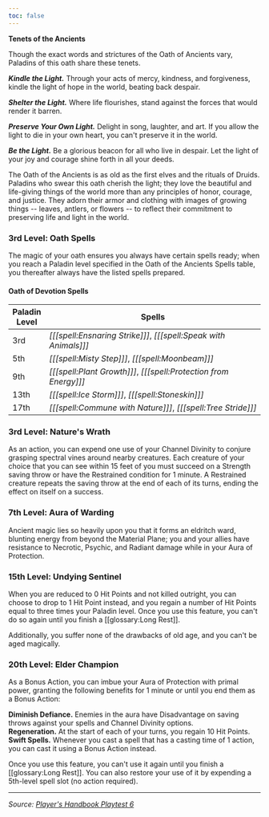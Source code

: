 ```yaml
---
toc: false
---
```


<div class="phb-sidebar" markdown="1">

**Tenets of the Ancients**

Though the exact words and strictures of the Oath of Ancients vary, Paladins of this oath share these tenets.

***Kindle the Light.*** Through your acts of mercy, kindness, and forgiveness, kindle the light of hope in the world, beating back despair.

***Shelter the Light.*** Where life flourishes, stand against the forces that would render it barren.

***Preserve Your Own Light.*** Delight in song, laughter, and art. If you allow the light to die in your own heart, you can't preserve it in the world.

***Be the Light.*** Be a glorious beacon for all who live in despair. Let the light of your joy and courage shine forth in all your deeds.

</div>

The Oath of the Ancients is as old as the first elves and the rituals of Druids. Paladins who swear this oath cherish the light; they love the beautiful and life-giving things of the world more than any principles of honor, courage, and justice. They adorn their armor and clothing with images of growing things -- leaves, antlers, or flowers -- to reflect their commitment to preserving life and light in the world.

### 3rd Level: Oath Spells

The magic of your oath ensures you always have certain spells ready; when you reach a Paladin level specified in the Oath of the Ancients Spells table, you thereafter always have the listed spells prepared.

#### Oath of Devotion Spells

| Paladin<br>Level | Spells                                                           |
|------------------|------------------------------------------------------------------|
| 3rd              | _[[[spell:Ensnaring Strike]]]_, _[[[spell:Speak with Animals]]]_ |
| 5th              | _[[[spell:Misty Step]]]_, _[[[spell:Moonbeam]]]_                 |
| 9th              | _[[[spell:Plant Growth]]]_, _[[[spell:Protection from Energy]]]_ |
| 13th             | _[[[spell:Ice Storm]]]_, _[[[spell:Stoneskin]]]_                 |
| 17th             | _[[[spell:Commune with Nature]]]_, _[[[spell:Tree Stride]]]_     |

### 3rd Level: Nature's Wrath

As an action, you can expend one use of your Channel Divinity to conjure grasping spectral vines around nearby creatures. Each creature of your choice that you can see within 15 feet of you must succeed on a Strength saving throw or have the Restrained condition for 1 minute. A Restrained creature repeats the saving throw at the end of each of its turns, ending the effect on itself on a success.

### 7th Level: Aura of Warding

Ancient magic lies so heavily upon you that it forms an eldritch ward, blunting energy from beyond the Material Plane; you and your allies have resistance to Necrotic, Psychic, and Radiant damage while in your Aura of Protection.

### 15th Level: Undying Sentinel

When you are reduced to 0 Hit Points and not killed outright, you can choose to drop to 1 Hit Point instead, and you regain a number of Hit Points equal to three times your Paladin level. Once you use this feature, you can't do so again until you finish a [[glossary:Long Rest]].

Additionally, you suffer none of the drawbacks of old age, and you can't be aged magically.

### 20th Level: Elder Champion

As a Bonus Action, you can imbue your Aura of Protection with primal power, granting the following benefits for 1 minute or until you end them as a Bonus Action:

**Diminish Defiance.** Enemies in the aura have Disadvantage on saving throws against your spells and Channel Divinity options.  
**Regeneration.** At the start of each of your turns, you regain 10 Hit Points.  
**Swift Spells.** Whenever you cast a spell that has a casting time of 1 action, you can cast it using a Bonus Action instead.

Once you use this feature, you can't use it again until you finish a [[glossary:Long Rest]]. You can also restore your use of it by expending a 5th-level spell slot (no action required). 

----

_Source: [Player's Handbook Playtest 6](https://www.dndbeyond.com/sources/ua/ph-playtest-6)_
